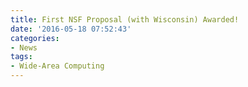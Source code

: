```yaml
---
title: First NSF Proposal (with Wisconsin) Awarded!
date: '2016-05-18 07:52:43'
categories:
- News
tags:
- Wide-Area Computing
---
```


